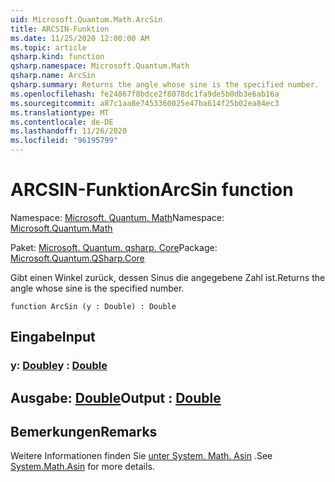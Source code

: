```yaml
---
uid: Microsoft.Quantum.Math.ArcSin
title: ARCSIN-Funktion
ms.date: 11/25/2020 12:00:00 AM
ms.topic: article
qsharp.kind: function
qsharp.namespace: Microsoft.Quantum.Math
qsharp.name: ArcSin
qsharp.summary: Returns the angle whose sine is the specified number.
ms.openlocfilehash: fe24867f8bdce2f8078dc1fa9de5b0db3e6ab16a
ms.sourcegitcommit: a87c1aa8e7453360025e47ba614f25b02ea84ec3
ms.translationtype: MT
ms.contentlocale: de-DE
ms.lasthandoff: 11/26/2020
ms.locfileid: "96195799"
---
```

# <a name="arcsin-function"></a><span data-ttu-id="9c03f-102">ARCSIN-Funktion</span><span class="sxs-lookup"><span data-stu-id="9c03f-102">ArcSin function</span></span>

<span data-ttu-id="9c03f-103">Namespace: [Microsoft. Quantum. Math](xref:Microsoft.Quantum.Math)</span><span class="sxs-lookup"><span data-stu-id="9c03f-103">Namespace: [Microsoft.Quantum.Math](xref:Microsoft.Quantum.Math)</span></span>

<span data-ttu-id="9c03f-104">Paket: [Microsoft. Quantum. qsharp. Core](https://nuget.org/packages/Microsoft.Quantum.QSharp.Core)</span><span class="sxs-lookup"><span data-stu-id="9c03f-104">Package: [Microsoft.Quantum.QSharp.Core](https://nuget.org/packages/Microsoft.Quantum.QSharp.Core)</span></span>


<span data-ttu-id="9c03f-105">Gibt einen Winkel zurück, dessen Sinus die angegebene Zahl ist.</span><span class="sxs-lookup"><span data-stu-id="9c03f-105">Returns the angle whose sine is the specified number.</span></span>

```qsharp
function ArcSin (y : Double) : Double
```


## <a name="input"></a><span data-ttu-id="9c03f-106">Eingabe</span><span class="sxs-lookup"><span data-stu-id="9c03f-106">Input</span></span>

### <a name="y--double"></a><span data-ttu-id="9c03f-107">y: [Double](xref:microsoft.quantum.lang-ref.double)</span><span class="sxs-lookup"><span data-stu-id="9c03f-107">y : [Double](xref:microsoft.quantum.lang-ref.double)</span></span>





## <a name="output--double"></a><span data-ttu-id="9c03f-108">Ausgabe: [Double](xref:microsoft.quantum.lang-ref.double)</span><span class="sxs-lookup"><span data-stu-id="9c03f-108">Output : [Double](xref:microsoft.quantum.lang-ref.double)</span></span>



## <a name="remarks"></a><span data-ttu-id="9c03f-109">Bemerkungen</span><span class="sxs-lookup"><span data-stu-id="9c03f-109">Remarks</span></span>

<span data-ttu-id="9c03f-110">Weitere Informationen finden Sie [unter System. Math. Asin](https://docs.microsoft.com/dotnet/api/system.math.asin) .</span><span class="sxs-lookup"><span data-stu-id="9c03f-110">See [System.Math.Asin](https://docs.microsoft.com/dotnet/api/system.math.asin) for more details.</span></span>
